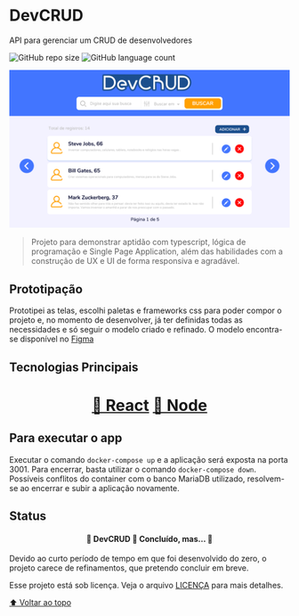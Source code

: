 # DevCRUD
API para gerenciar um CRUD de desenvolvedores

![GitHub repo size](https://img.shields.io/github/repo-size/rhtua/DevCRUD?style=for-the-badge)
![GitHub language count](https://img.shields.io/github/languages/count/rhtua/DevCRUD?style=for-the-badge)


<img src="screenshot.png" alt="Tela inicial">

> Projeto para demonstrar aptidão com typescript, lógica de programação e Single Page Application, além das habilidades com a construção de UX e UI de forma responsiva e agradável.

## Prototipação

Prototipei as telas, escolhi paletas e frameworks css para poder compor o projeto e, no momento de desenvolver, já ter definidas todas as necessidades e só seguir o modelo criado e refinado. O modelo encontra-se disponível no [Figma](https://www.figma.com/file/6YFqx5xv9ftVflrMam1JcZ/DevCRUD?node-id=0%3A1)


## Tecnologias Principais
<h1 align="center">
    <a href="https://pt-br.reactjs.org/">🔗 React</a>
    <a href="https://nodejs.org/pt-br/">🔗 Node</a>
</h1>

## Para executar o app

Executar o comando `docker-compose up` e a aplicação será exposta na porta 3001. Para encerrar, basta utilizar o comando `docker-compose down`. Possíveis conflitos do container com o banco MariaDB utilizado, resolvem-se ao encerrar e subir a aplicação novamente.

## Status
<h4 align="center"> 
	🚧  DevCRUD 🚀 Concluído, mas...  🚧
</h4>
Devido ao curto período de tempo em que foi desenvolvido do zero, o projeto carece de refinamentos, que pretendo concluir em breve.


Esse projeto está sob licença. Veja o arquivo [LICENÇA](LICENSE.md) para mais detalhes.

[⬆ Voltar ao topo](#DevCRUD)<br>


